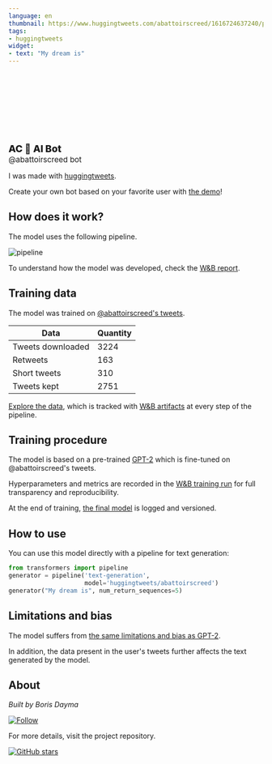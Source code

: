 ```yaml
---
language: en
thumbnail: https://www.huggingtweets.com/abattoirscreed/1616724637240/predictions.png
tags:
- huggingtweets
widget:
- text: "My dream is"
---
```


<div>
<div style="width: 132px; height:132px; border-radius: 50%; background-size: cover; background-image: url('https://pbs.twimg.com/profile_images/1192273550423601152/BO7LuJzU_400x400.jpg')">
</div>
<div style="margin-top: 8px; font-size: 19px; font-weight: 800">AC 🤖 AI Bot </div>
<div style="font-size: 15px">@abattoirscreed bot</div>
</div>

I was made with [huggingtweets](https://github.com/borisdayma/huggingtweets).

Create your own bot based on your favorite user with [the demo](https://colab.research.google.com/github/borisdayma/huggingtweets/blob/master/huggingtweets-demo.ipynb)!

## How does it work?

The model uses the following pipeline.

![pipeline](https://github.com/borisdayma/huggingtweets/blob/master/img/pipeline.png?raw=true)

To understand how the model was developed, check the [W&B report](https://wandb.ai/wandb/huggingtweets/reports/HuggingTweets-Train-a-Model-to-Generate-Tweets--VmlldzoxMTY5MjI).

## Training data

The model was trained on [@abattoirscreed's tweets](https://twitter.com/abattoirscreed).

| Data | Quantity |
| --- | --- |
| Tweets downloaded | 3224 |
| Retweets | 163 |
| Short tweets | 310 |
| Tweets kept | 2751 |

[Explore the data](https://wandb.ai/wandb/huggingtweets/runs/2x28gd6s/artifacts), which is tracked with [W&B artifacts](https://docs.wandb.com/artifacts) at every step of the pipeline.

## Training procedure

The model is based on a pre-trained [GPT-2](https://huggingface.co/gpt2) which is fine-tuned on @abattoirscreed's tweets.

Hyperparameters and metrics are recorded in the [W&B training run](https://wandb.ai/wandb/huggingtweets/runs/26vsx7hg) for full transparency and reproducibility.

At the end of training, [the final model](https://wandb.ai/wandb/huggingtweets/runs/26vsx7hg/artifacts) is logged and versioned.

## How to use

You can use this model directly with a pipeline for text generation:

```python
from transformers import pipeline
generator = pipeline('text-generation',
                     model='huggingtweets/abattoirscreed')
generator("My dream is", num_return_sequences=5)
```

## Limitations and bias

The model suffers from [the same limitations and bias as GPT-2](https://huggingface.co/gpt2#limitations-and-bias).

In addition, the data present in the user's tweets further affects the text generated by the model.

## About

*Built by Boris Dayma*

[![Follow](https://img.shields.io/twitter/follow/borisdayma?style=social)](https://twitter.com/intent/follow?screen_name=borisdayma)

For more details, visit the project repository.

[![GitHub stars](https://img.shields.io/github/stars/borisdayma/huggingtweets?style=social)](https://github.com/borisdayma/huggingtweets)

